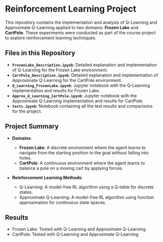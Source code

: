 # Reinforcement Learning Project

This repository contains the implementation and analysis of Q-Learning and Approximate Q-Learning applied to two domains: **Frozen Lake** and **CartPole**. These experiments were conducted as part of the course project to explore reinforcement learning techniques.

## Files in this Repository

- **`FrozenLake_Description.ipynb`**: Detailed explanation and implementation of Q-Learning for the Frozen Lake environment.
- **`CartPole_Description.ipynb`**: Detailed explanation and implementation of Approximate Q-Learning for the CartPole environment.
- **`Q_Learning_FrozenLake.ipynb`**: Jupyter notebook with the Q-Learning implementation and results for Frozen Lake.
- **`Approx_Q_Learning_CartPole.ipynb`**: Jupyter notebook with the Approximate Q-Learning implementation and results for CartPole.
- **`tests.ipynb`**: Notebook containing all the test results and comparisons for the project.

## Project Summary

- **Domains**:
  - **Frozen Lake**: A discrete environment where the agent learns to navigate from the starting position to the goal without falling into holes.
  - **CartPole**: A continuous environment where the agent learns to balance a pole on a moving cart by applying forces.

- **Reinforcement Learning Methods**:
  - Q-Learning: A model-free RL algorithm using a Q-table for discrete states.
  - Approximate Q-Learning: A model-free RL algorithm using function approximation for continuous state spaces.

## Results

- Frozen Lake: Tested with Q-Learning and Approximate Q-Learning.
- CartPole: Tested with Q-Learning and Approximate Q-Learning
